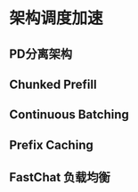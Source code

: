 # 架构调度加速


## PD分离架构


## Chunked Prefill

## Continuous Batching


## Prefix Caching


## FastChat 负载均衡